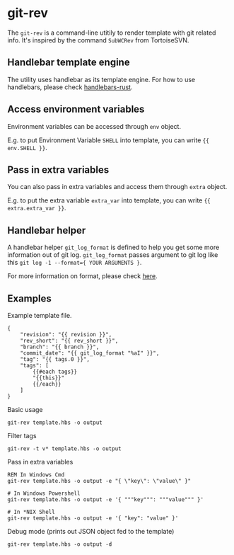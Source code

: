 git-rev
=======

The `git-rev` is a command-line utitily to render template with git related info. It's inspired by the command `SubWCRev` from TortoiseSVN.

Handlebar template engine
--------------------------
The utility uses handlebar as its template engine. For how to use handlebars, please check [handlebars-rust](https://github.com/sunng87/handlebars-rust).

Access environment variables
----------------------------
Environment variables can be accessed through `env` object.

E.g. to put Environment Variable `SHELL` into template, you can write `{{ env.SHELL }}`.

Pass in extra variables
-----------------------
You can also pass in extra variables and access them through `extra` object.

E.g. to put the extra variable `extra_var` into template, you can write `{{ extra.extra_var }}`.

Handlebar helper
-----------------
A handlebar helper `git_log_format` is defined to help you get some more information out of git log.
`git_log_format` passes argument to git log like this `git log -1 --format={ YOUR ARGUMENTS }`. 

For more information on format, please check [here](https://git-scm.com/docs/pretty-formats).

Examples
--------

Example template file.

```
{
    "revision": "{{ revision }}",
    "rev_short": "{{ rev_short }}",
    "branch": "{{ branch }}",
    "commit_date": "{{ git_log_format "%aI" }}",
    "tag": "{{ tags.0 }}",
    "tags": [
        {{#each tags}}
        "{{this}}"
        {{/each}}
    ]
}
```

Basic usage
```
git-rev template.hbs -o output 
```

Filter tags
```
git-rev -t v* template.hbs -o output
```

Pass in extra variables
```
REM In Windows Cmd
git-rev template.hbs -o output -e "{ \"key\": \"value\" }"
```
```
# In Windows Powershell
git-rev template.hbs -o output -e '{ """key""": """value""" }'
```
```
# In *NIX Shell
git-rev template.hbs -o output -e '{ "key": "value" }'
```

Debug mode (prints out JSON object fed to the template)
```
git-rev template.hbs -o output -d
```
